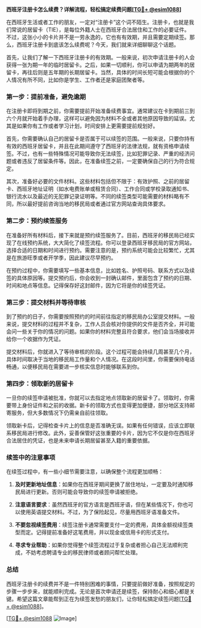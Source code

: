 **西班牙注册卡怎么续费？详解流程，轻松搞定续费问题[[TG💪+ @esim1088](https://t.me/s/esim1088)]**

在西班牙生活或者工作的朋友，一定对“注册卡”这个词不陌生。注册卡，也就是我们常说的居留卡（TIE），是每位外籍人士在西班牙合法居住和工作的必要证件。不过，这张小小的卡片并不是一劳永逸的，它也有有效期，并且需要定期续签。那么，西班牙注册卡到底该怎么续费呢？今天，我们就来详细聊聊这个话题。

首先，让我们了解一下西班牙注册卡的有效期。一般来说，初次申请注册卡的人会获得一张为期一年的临时居留卡。之后，如果一切顺利，你可以申请为期两年的居留卡，再往后则是五年期的长期居留卡。当然，具体的时间长短可能会根据你的个人情况有所不同，比如你是学生、工作者还是家庭团聚者等。

### **第一步：提前准备，避免逾期**

在注册卡即将到期之前，你需要提前开始准备续费事宜。通常建议在卡到期前三到六个月就开始着手办理，这样可以避免因为材料不全或者其他原因导致的延误。尤其是如果你有工作或者学习计划，时间安排上更需要提前规划好。

首先，你需要确认自己的居留卡是否属于可以续签的范围。一般来说，只要你持有有效的西班牙居留卡，并且在此期间遵守了西班牙的法律法规，就有资格申请续签。不过，也有一些特殊情况可能导致你无法续签，比如犯罪记录、严重的经济问题或者违反了居留条件等。因此，在准备续签之前，一定要确保自己的行为符合规定。

其次，准备好必要的文件材料。这些材料包括但不限于：有效护照、之前的居留卡、西班牙地址证明（如水电费账单或租赁合同）、工作合同或学校录取通知书、银行流水以及最近的无犯罪记录证明等。不同的续签类型可能需要的材料略有不同，所以最好提前咨询当地的移民局或者通过官方网站查询具体要求。

### **第二步：预约续签服务**

在准备好所有材料后，接下来就是预约续签服务了。目前，西班牙的移民局已经实现了在线预约系统，大大简化了续签流程。你可以登录西班牙移民局的官方网站，选择合适的日期和时间进行预约。需要注意的是，预约系统可能会比较繁忙，尤其是在旅游旺季或者开学季，因此建议尽早预约。

在预约过程中，你需要填写一些基本信息，比如姓名、护照号码、联系方式以及续签的具体原因等。提交预约后，你会收到一封确认邮件，里面包含了预约的日期、时间和地点等信息。记得保存好这封邮件，因为它将是你的续签凭证。

### **第三步：提交材料并等待审核**

到了预约的日子，你需要按照预约的时间前往指定的移民局办公室提交材料。一般来说，提交材料的过程并不复杂，工作人员会核对你提供的文件是否齐全，并可能会问一些关于你的情况的问题。如果你的材料完整且符合要求，他们会当场接收并给你一个收据作为凭证。

提交材料后，你就进入了等待审核的阶段。这个过程可能会持续几周甚至几个月，具体时间取决于当地的移民局工作量和个人情况。在这段时间里，你需要保持电话畅通，以便移民局在需要进一步核实信息时能够联系到你。

### **第四步：领取新的居留卡**

一旦你的续签申请被批准，你就可以去指定地点领取新的居留卡了。领取时，你需要带上身份证件和之前的收据。新卡的领取方式也变得更加便捷，部分地区支持邮寄服务，但大多数情况下仍需亲自前往领取。

领取新卡后，记得检查卡片上的信息是否准确无误。如果有任何错误，应该立即联系移民局进行修改。此外，妥善保管好这张重要的卡片，因为它不仅是你在西班牙合法居住的凭证，也是未来申请长期居留甚至入籍的重要依据。

### **续签中的注意事项**

在续签过程中，有一些小细节需要注意，以确保整个流程更加顺畅：

1. **及时更新地址信息**：如果你在西班牙期间更换了居住地址，一定要及时通知移民局进行更新。否则可能会导致你的续签申请被拒绝。
   
2. **注意语言要求**：虽然西班牙的官方语言是西班牙语，但在某些情况下，你也可以使用英语提交材料。不过，为了保险起见，尽量用西班牙语准备文件。

3. **不要忽视续签费用**：续签注册卡通常需要支付一定的费用，具体金额视续签类型而定。记得提前准备好这笔费用，并以现金或信用卡的形式支付。

4. **寻求专业帮助**：如果你觉得整个续签流程过于复杂或者担心自己无法顺利完成，不妨考虑聘请专业的移民律师或者顾问帮忙处理。

### **总结**

西班牙注册卡的续费并不是一件特别困难的事情，只要提前做好准备，按照规定的步骤一步步来，就能顺利完成。无论是首次申请还是续签，保持耐心和细心都是关键。希望这篇文章能帮到正在为续签发愁的朋友们，让你轻松搞定续签问题[[TG💪+ @esim1088](https://t.me/s/esim1088)]。

[[TG💪+ @esim1088](https://t.me/s/esim1088) ![Image](https://i.postimg.cc/4NQfJmqS/Snipaste-2025-05-13-00-14-12.png)]